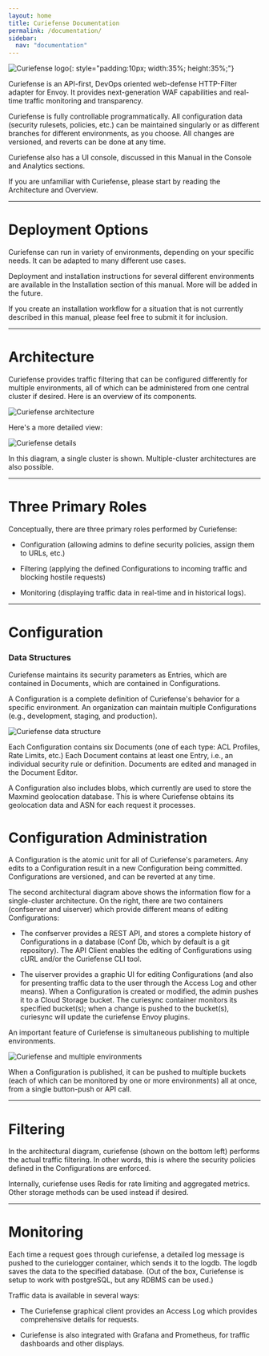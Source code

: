 ```yaml
---
layout: home
title: Curiefense Documentation
permalink: /documentation/
sidebar:
  nav: "documentation"
---
```


![Curiefense logo](/assets/images/9_open_icon.png "Curiefense logo"){: style="padding:10px; width:35%; height:35%;"}

Curiefense is an API-first, DevOps oriented web-defense HTTP-Filter adapter for Envoy. It provides next-generation WAF capabilities and real-time traffic monitoring and transparency.

Curiefense is fully controllable programmatically. All configuration data (security rulesets, policies, etc.) can be maintained singularly or as different branches for different environments, as you choose. All changes are versioned, and reverts can be done at any time.

Curiefense also has a UI console, discussed in this Manual in the Console and Analytics sections. 

If you are unfamiliar with Curiefense, please start by reading the Architecture and Overview.

---

# Deployment Options

Curiefense can run in variety of environments, depending on your specific needs. It can be adapted to many different use cases. 

Deployment and installation instructions for several different environments are available in the Installation section of this manual. More will be added in the future.

If you create an installation workflow for a situation that is not currently described in this manual, please feel free to submit it for inclusion.

---

# Architecture

Curiefense provides traffic filtering that can be configured differently for multiple environments, all of which can be administered from one central cluster if desired. Here is an overview of its components.

![Curiefense architecture](/documentation/images/Architecture.png "Curiefense architecture")

Here's a more detailed view:

![Curiefense details](/documentation/images/Architecture-details.png "Curiefense details")

In this diagram, a single cluster is shown. Multiple-cluster architectures are also possible.

---

# Three Primary Roles

Conceptually, there are three primary roles performed by Curiefense:

- Configuration (allowing admins to define security policies, assign them to URLs, etc.)

- Filtering (applying the defined Configurations to incoming traffic and blocking hostile requests)

- Monitoring (displaying traffic data in real-time and in historical logs).

---

# Configuration

### Data Structures

Curiefense maintains its security parameters as Entries, which are contained in Documents, which are contained in Configurations.

A Configuration is a complete definition of Curiefense's behavior for a specific environment. An organization can maintain multiple Configurations (e.g., development, staging, and production).

![Curiefense data structure](/documentation/images/Data-structure.png "Curiefense data structure")

Each Configuration contains six Documents (one of each type: ACL Profiles, Rate Limits, etc.) Each Document contains at least one Entry, i.e., an individual security rule or definition. Documents are edited and managed in the Document Editor.

A Configuration also includes blobs, which currently are used to store the Maxmind geolocation database. This is where Curiefense obtains its geolocation data and ASN for each request it processes.

# Configuration Administration

A Configuration is the atomic unit for all of Curiefense's parameters. Any edits to a Configuration result in a new Configuration being committed. Configurations are versioned, and can be reverted at any time.

The second architectural diagram above shows the information flow for a single-cluster architecture. On the right, there are two containers (confserver and uiserver) which provide different means of editing Configurations:

- The confserver provides a REST API, and stores a complete history of  Configurations in a database (Conf Db, which by default is a git repository). The API Client enables the editing of Configurations using cURL and/or the Curiefense CLI tool. 

- The uiserver provides a graphic UI for editing Configurations (and also for presenting traffic data to the user through the Access Log and other means).
When a Configuration is created or modified, the admin pushes it to a Cloud Storage bucket. The curiesync container monitors its specified bucket(s); when a change is pushed to the bucket(s), curiesync will update the curiefense Envoy plugins.

An important feature of Curiefense is simultaneous publishing to multiple environments. 

![Curiefense and multiple environments](/documentation/images/Architecture-Multiple-buckets.png "Curiefense and multiple environments")

When a Configuration is published, it can be pushed to multiple buckets (each of which can be monitored by one or more environments) all at once, from a single button-push or API call.

---

# Filtering

In the architectural diagram, curiefense (shown on the bottom left) performs the actual traffic filtering. In other words, this is where the security policies defined in the Configurations are enforced.

Internally, curiefense uses Redis for rate limiting and aggregated metrics. Other storage methods can be used instead if desired.

---

# Monitoring

Each time a request goes through curiefense, a detailed log message is pushed to the curielogger container, which sends it to the logdb. The logdb saves the data to the specified database. (Out of the box, Curiefense is setup to work with postgreSQL, but any RDBMS can be used.)

Traffic data is available in several ways:

- The Curiefense graphical client provides an Access Log which provides comprehensive details for requests.

- Curiefense is also integrated with Grafana and Prometheus, for traffic dashboards and other displays.
